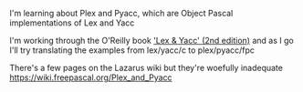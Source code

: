 I'm learning about Plex and Pyacc, which are Object Pascal implementations of Lex and Yacc

I'm working through the O'Reilly book ['Lex & Yacc' (2nd edition)](http://shop.oreilly.com/product/9781565920002.do) and as I go I'll try translating the examples from lex/yacc/c to plex/pyacc/fpc

There's a few pages on the Lazarus wiki but they're woefully inadequate https://wiki.freepascal.org/Plex_and_Pyacc
